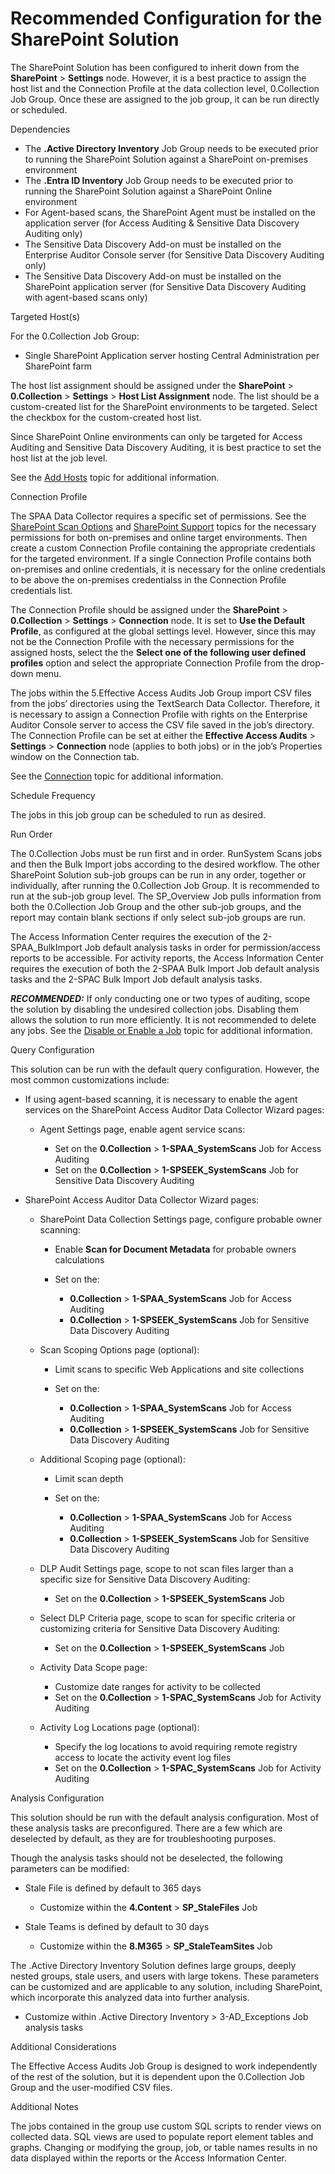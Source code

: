 # Recommended Configuration for the SharePoint Solution

The SharePoint Solution has been configured to inherit down from the **SharePoint** > **Settings**
node. However, it is a best practice to assign the host list and the Connection Profile at the data
collection level, 0.Collection Job Group. Once these are assigned to the job group, it can be run
directly or scheduled.

Dependencies

- The **.Active Directory Inventory** Job Group needs to be executed prior to running the SharePoint
  Solution against a SharePoint on-premises environment
- The **.Entra ID Inventory** Job Group needs to be executed prior to running the SharePoint
  Solution against a SharePoint Online environment
- For Agent-based scans, the SharePoint Agent must be installed on the application server (for
  Access Auditing & Sensitive Data Discovery Auditing only)
- The Sensitive Data Discovery Add-on must be installed on the Enterprise Auditor Console server
  (for Sensitive Data Discovery Auditing only)
- The Sensitive Data Discovery Add-on must be installed on the SharePoint application server (for
  Sensitive Data Discovery Auditing with agent-based scans only)

Targeted Host(s)

For the 0.Collection Job Group:

- Single SharePoint Application server hosting Central Administration per SharePoint farm

The host list assignment should be assigned under the **SharePoint** > **0.Collection** >
**Settings** > **Host List Assignment** node. The list should be a custom-created list for the
SharePoint environments to be targeted. Select the checkbox for the custom-created host list.

Since SharePoint Online environments can only be targeted for Access Auditing and Sensitive Data
Discovery Auditing, it is best practice to set the host list at the job level.

See the
[Add Hosts](/docs/accessanalyzer/11.6/accessanalyzer/admin/hostmanagement/actions/add.md)
topic for additional information.

Connection Profile

The SPAA Data Collector requires a specific set of permissions. See the
[SharePoint Scan Options](/docs/accessanalyzer/11.6/accessanalyzer/requirements/solutions/sharepoint/scanoptions.md)
and
[SharePoint Support](/docs/accessanalyzer/11.6/accessanalyzer/requirements/target/sharepoint.md)
topics for the necessary permissions for both on-premises and online target environments. Then
create a custom Connection Profile containing the appropriate credentials for the targeted
environment. If a single Connection Profile contains both on-premises and online credentials, it is
necessary for the online credentials to be above the on-premises credentialss in the Connection
Profile credentials list.

The Connection Profile should be assigned under the **SharePoint** > **0.Collection** >
**Settings** > **Connection** node. It is set to **Use the Default Profile**, as configured at the
global settings level. However, since this may not be the Connection Profile with the necessary
permissions for the assigned hosts, select the the **Select one of the following user defined
profiles** option and select the appropriate Connection Profile from the drop-down menu.

The jobs within the 5.Effective Access Audits Job Group import CSV files from the jobs’ directories
using the TextSearch Data Collector. Therefore, it is necessary to assign a Connection Profile with
rights on the Enterprise Auditor Console server to access the CSV file saved in the job’s directory.
The Connection Profile can be set at either the **Effective Access Audits** > **Settings** >
**Connection** node (applies to both jobs) or in the job’s Properties window on the Connection tab.

See the
[Connection](/docs/accessanalyzer/11.6/accessanalyzer/admin/settings/connection/overview.md)
topic for additional information.

Schedule Frequency

The jobs in this job group can be scheduled to run as desired.

Run Order

The 0.Collection Jobs must be run first and in order. RunSystem Scans jobs and then the Bulk Import
jobs according to the desired workflow. The other SharePoint Solution sub-job groups can be run in
any order, together or individually, after running the 0.Collection Job Group. It is recommended to
run at the sub-job group level. The SP_Overview Job pulls information from both the 0.Collection Job
Group and the other sub-job groups, and the report may contain blank sections if only select sub-job
groups are run.

The Access Information Center requires the execution of the 2-SPAA_BulkImport Job default analysis
tasks in order for permission/access reports to be accessible. For activity reports, the Access
Information Center requires the execution of both the 2-SPAA Bulk Import Job default analysis tasks
and the 2-SPAC Bulk Import Job default analysis tasks.

**_RECOMMENDED:_** If only conducting one or two types of auditing, scope the solution by disabling
the undesired collection jobs. Disabling them allows the solution to run more efficiently. It is not
recommended to delete any jobs. See the
[Disable or Enable a Job](/docs/accessanalyzer/11.6/accessanalyzer/admin/jobs/job/disableenable.md)
topic for additional information.

Query Configuration

This solution can be run with the default query configuration. However, the most common
customizations include:

- If using agent-based scanning, it is necessary to enable the agent services on the SharePoint
  Access Auditor Data Collector Wizard pages:

  - Agent Settings page, enable agent service scans:

    - Set on the **0.Collection** > **1-SPAA_SystemScans** Job for Access Auditing
    - Set on the **0.Collection** > **1-SPSEEK_SystemScans** Job for Sensitive Data Discovery
      Auditing

- SharePoint Access Auditor Data Collector Wizard pages:

  - SharePoint Data Collection Settings page, configure probable owner scanning:

    - Enable **Scan for Document Metadata** for probable owners calculations
    - Set on the:

      - **0.Collection** > **1-SPAA_SystemScans** Job for Access Auditing
      - **0.Collection** > **1-SPSEEK_SystemScans** Job for Sensitive Data Discovery Auditing

  - Scan Scoping Options page (optional):

    - Limit scans to specific Web Applications and site collections
    - Set on the:

      - **0.Collection** > **1-SPAA_SystemScans** Job for Access Auditing
      - **0.Collection** > **1-SPSEEK_SystemScans** Job for Sensitive Data Discovery Auditing

  - Additional Scoping page (optional):

    - Limit scan depth
    - Set on the:

      - **0.Collection** > **1-SPAA_SystemScans** Job for Access Auditing
      - **0.Collection** > **1-SPSEEK_SystemScans** Job for Sensitive Data Discovery Auditing

  - DLP Audit Settings page, scope to not scan files larger than a specific size for Sensitive
    Data Discovery Auditing:

    - Set on the **0.Collection** > **1-SPSEEK_SystemScans** Job

  - Select DLP Criteria page, scope to scan for specific criteria or customizing criteria for
    Sensitive Data Discovery Auditing:

    - Set on the **0.Collection** > **1-SPSEEK_SystemScans** Job

  - Activity Data Scope page:

    - Customize date ranges for activity to be collected
    - Set on the **0.Collection** > **1-SPAC_SystemScans** Job for Activity Auditing

  - Activity Log Locations page (optional):

    - Specify the log locations to avoid requiring remote registry access to locate the activity
      event log files
    - Set on the **0.Collection** > **1-SPAC_SystemScans** Job for Activity Auditing

Analysis Configuration

This solution should be run with the default analysis configuration. Most of these analysis tasks
are preconfigured. There are a few which are deselected by default, as they are for troubleshooting
purposes.

Though the analysis tasks should not be deselected, the following parameters can be modified:

- Stale File is defined by default to 365 days

  - Customize within the **4.Content** > **SP_StaleFiles** Job

- Stale Teams is defined by default to 30 days

  - Customize within the **8.M365** > **SP_StaleTeamSites** Job

The .Active Directory Inventory Solution defines large groups, deeply nested groups, stale users,
and users with large tokens. These parameters can be customized and are applicable to any solution,
including SharePoint, which incorporate this analyzed data into further analysis.

- Customize within .Active Directory Inventory > 3-AD_Exceptions Job analysis tasks

Additional Considerations

The Effective Access Audits Job Group is designed to work independently of the rest of the solution,
but it is dependent upon the 0.Collection Job Group and the user-modified CSV files.

Additional Notes

The jobs contained in the group use custom SQL scripts to render views on collected data. SQL views
are used to populate report element tables and graphs. Changing or modifying the group, job, or
table names results in no data displayed within the reports or the Access Information Center.
